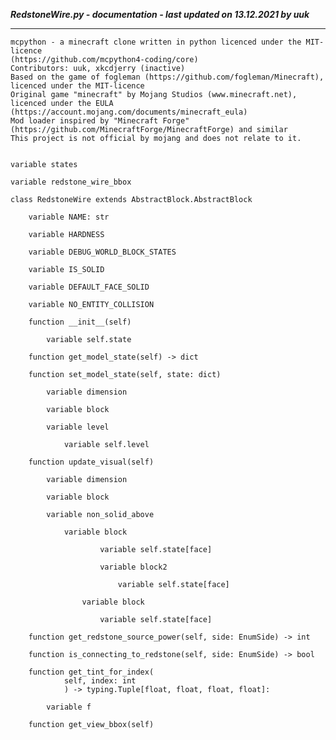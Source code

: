 ***RedstoneWire.py - documentation - last updated on 13.12.2021 by uuk***
___

    mcpython - a minecraft clone written in python licenced under the MIT-licence 
    (https://github.com/mcpython4-coding/core)
    Contributors: uuk, xkcdjerry (inactive)
    Based on the game of fogleman (https://github.com/fogleman/Minecraft), licenced under the MIT-licence
    Original game "minecraft" by Mojang Studios (www.minecraft.net), licenced under the EULA
    (https://account.mojang.com/documents/minecraft_eula)
    Mod loader inspired by "Minecraft Forge" (https://github.com/MinecraftForge/MinecraftForge) and similar
    This project is not official by mojang and does not relate to it.


    variable states

    variable redstone_wire_bbox

    class RedstoneWire extends AbstractBlock.AbstractBlock

        variable NAME: str

        variable HARDNESS

        variable DEBUG_WORLD_BLOCK_STATES

        variable IS_SOLID

        variable DEFAULT_FACE_SOLID

        variable NO_ENTITY_COLLISION

        function __init__(self)

            variable self.state

        function get_model_state(self) -> dict

        function set_model_state(self, state: dict)

            variable dimension

            variable block

            variable level

                variable self.level

        function update_visual(self)

            variable dimension

            variable block

            variable non_solid_above

                variable block

                        variable self.state[face]

                        variable block2

                            variable self.state[face]

                    variable block

                        variable self.state[face]

        function get_redstone_source_power(self, side: EnumSide) -> int

        function is_connecting_to_redstone(self, side: EnumSide) -> bool

        function get_tint_for_index(
                self, index: int
                ) -> typing.Tuple[float, float, float, float]:

            variable f

        function get_view_bbox(self)